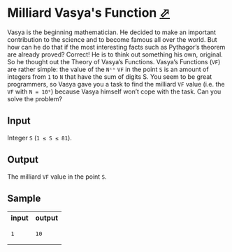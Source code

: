# Milliard Vasya's Function [⬀](https://acm.timus.ru/problem.aspx?space=1&num=1353)


Vasya is the beginning mathematician. He decided to make an important contribution to the science and to become famous all over the world. But how can he do that if the most interesting facts such as Pythagor’s theorem are already proved? Correct! He is to think out something his own, original. So he thought out the Theory of Vasya’s Functions. Vasya’s Functions (`VF`) are rather simple: the value of the `Nᵗʰ` `VF` in the point `S` is an amount of integers from `1` to `N` that have the sum of digits S. You seem to be great programmers, so Vasya gave you a task to find the milliard `VF` value (i.e. the `VF` with `N = 10⁹`) because Vasya himself won’t cope with the task. Can you solve the problem?

## Input

Integer `S` (`1 ≤ S ≤ 81`).

## Output

The milliard `VF` value in the point `S`.

## Sample

<table>
<tr>
<th>input</th>
<th>output</th>
</tr>
<tr>
<td style="vertical-align: top">
<pre>
1
</pre>
</td>
<td style="vertical-align: top">
<pre>
10
</pre>
</td>
</tr>
</table>
